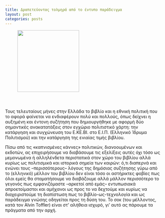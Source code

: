 ```yaml
---
title: Δραπετεύοντας τολμηρά από το έντυπο παράδειγμα
layout: post
categories: posts
---
```

<figure><a href="../images/printculture.png"><img src="../images/printculture.png" width="200px" style="margin-bottom: 40px" alt=""/></a></figure>
<p>Τους τελευταίους μήνες στην Ελλάδα το βιβλίο και η εθνική πολιτική που το αφορά φαίνεται να ενδιαφέρουν πολύ και πολλούς, όπως δείχνει η αυξημένη και έντονη συζήτηση που δημιουργήθηκε με αφορμή δύο σημαντικές ανακατατάξεις στον εγχώριο πολιτιστικό χάρτη: την κατάργηση και συγχώνευση του Ε.ΚΕ.ΒΙ. στο Ε.Ι.Π. (Ελληνικό Ίδρυμα Πολιτισμού) και την κατάργηση της ενιαίας τιμής βιβλίου.

Πίσω από τις «καπνισμένες κάννες» πολιτικών, διανοουμένων και εκδοτών, ας επιχειρήσουμε να διαβάσουμε τις εξελίξεις αυτές όχι τόσο ως μεμονωμένα ή αλληλένδετα περιστατικά στον χώρο του βιβλίου αλλά κυρίως ως πολιτισμικά και ιστορικά σημεία των καιρών: ό,τι διαπερνά και ενώνει τους –περισσότερους– λόγους της δημόσιας συζήτησης γύρω από το (ελληνικό) μέλλον του βιβλίου δεν είναι τόσο οι αστήρικτες φοβίες πως όλοι εμείς θα σταματήσουμε να διαβάζουμε αλλά μάλλον περισσότερο το γεγονός πως εμφανιζόμαστε –αρκετοί από εμάς– εντυπωσιακά απροετοίμαστοι και αμήχανοι ως προς το να δεχτούμε και κυρίως να διαχειριστούμε τη διαπίστωση πως το βιβλίο-ως-τεχνολογία και ως παράδειγμα γνώσης οδηγείται προς τη δύση του. Το σοκ (του μέλλοντος, κατά τον Alvin Toffler) είναι στ’ αλήθεια ισχυρό, γι’ αυτό ας πάρουμε τα πράγματα από την αρχή.</p>
